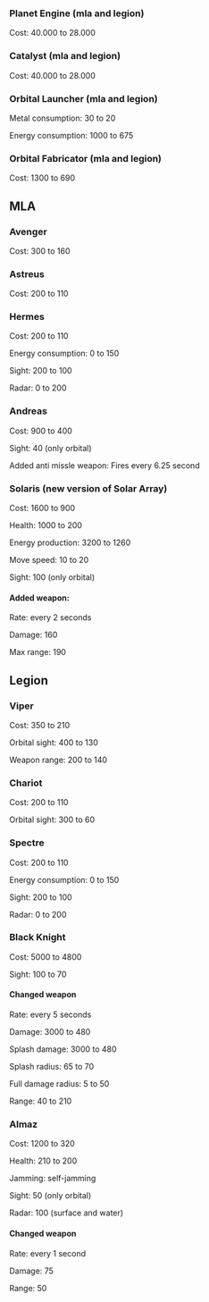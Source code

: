 ### Planet Engine (mla and legion)
Cost: 40.000 to 28.000

### Catalyst (mla and legion)
Cost: 40.000 to 28.000

### Orbital Launcher (mla and legion)
Metal consumption: 30 to 20

Energy consumption: 1000 to 675

### Orbital Fabricator (mla and legion)
Cost: 1300 to 690

## MLA

### Avenger
Cost: 300 to 160

### Astreus
Cost: 200 to 110

### Hermes
Cost: 200 to 110

Energy consumption: 0 to 150

Sight: 200 to 100

Radar: 0 to 200

### Andreas
Cost: 900 to 400

Sight: 40 (only orbital)

Added anti missle weapon: Fires every 6.25 second

### Solaris (new version of Solar Array)
Cost: 1600 to 900

Health: 1000 to 200

Energy production: 3200 to 1260

Move speed: 10 to 20

Sight: 100 (only orbital)

#### Added weapon: 

Rate: every 2 seconds

Damage: 160

Max range: 190

## Legion

### Viper
Cost: 350 to 210

Orbital sight: 400 to 130

Weapon range: 200 to 140

### Chariot
Cost: 200 to 110

Orbital sight: 300 to 60

### Spectre
Cost: 200 to 110

Energy consumption: 0 to 150

Sight: 200 to 100

Radar: 0 to 200

### Black Knight
Cost: 5000 to 4800

Sight: 100 to 70

#### Changed weapon
Rate: every 5 seconds

Damage: 3000 to 480

Splash damage: 3000 to 480

Splash radius: 65 to 70

Full damage radius: 5 to 50

Range: 40 to 210

### Almaz
Cost: 1200 to 320

Health: 210 to 200

Jamming: self-jamming

Sight: 50 (only orbital)

Radar: 100 (surface and water)

#### Changed weapon
Rate: every 1 second

Damage: 75

Range: 50